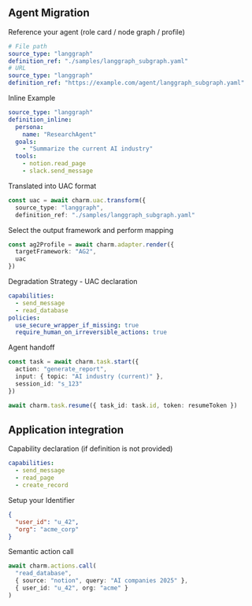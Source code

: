 ## Agent Migration

Reference your agent (role card / node graph / profile)
```.yaml
# File path
source_type: "langgraph"       
definition_ref: "./samples/langgraph_subgraph.yaml" 
# URL
source_type: "langgraph"
definition_ref: "https://example.com/agent/langgraph_subgraph.yaml"
```
Inline Example
```.yaml
source_type: "langgraph"
definition_inline:
  persona:
    name: "ResearchAgent"
  goals:
    - "Summarize the current AI industry"
  tools:
    - notion.read_page
    - slack.send_message
```
Translated into UAC format
```.ts
const uac = await charm.uac.transform({
  source_type: "langgraph",
  definition_ref: "./samples/langgraph_subgraph.yaml" 
```
Select the output framework and perform mapping
```.ts
const ag2Profile = await charm.adapter.render({
  targetFramework: "AG2",
  uac
})
```
Degradation Strategy - UAC declaration
```.yaml
capabilities:
  - send_message
  - read_database
policies:
  use_secure_wrapper_if_missing: true
  require_human_on_irreversible_actions: true
```
Agent handoff
```.ts
const task = await charm.task.start({
  action: "generate_report",
  input: { topic: "AI industry (current)" },
  session_id: "s_123" 
})

await charm.task.resume({ task_id: task.id, token: resumeToken })
```

## Application integration
Capability declaration (if definition is not provided)
```.yaml
capabilities:
  - send_message
  - read_page
  - create_record
```
Setup your Identifier
```.json
{
  "user_id": "u_42",      
  "org": "acme_corp"      
}
```
Semantic action call
```.ts
await charm.actions.call(
  "read_database",
  { source: "notion", query: "AI companies 2025" },
  { user_id: "u_42", org: "acme" } 
)
```
